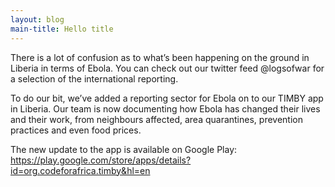 ```yaml
---
layout: blog
main-title: Hello title
---
```


There is a lot of confusion as to what’s been happening on the ground in Liberia in terms of Ebola. You can check out our twitter feed @logsofwar for a selection of the international reporting.

To do our bit, we’ve added a reporting sector for Ebola on to our TIMBY app in Liberia. Our team is now documenting how Ebola has changed their lives and their work, from neighbours affected, area quarantines, prevention practices and even food prices.

The new update to the app is available on Google Play: 
https://play.google.com/store/apps/details?id=org.codeforafrica.timby&hl=en
